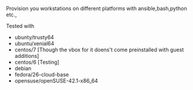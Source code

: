 Provision you workstations on different platforms with ansible,bash,python etc., 

Tested with 
- ubunty/trusty64
- ubuntu/xenial64
- centos/7 [Though the vbox for it doens't come preinstalled with guest additions]
- centos/6 [Testing]
- debian
- fedora/26-cloud-base
- opensuse/openSUSE-42.1-x86_64 
